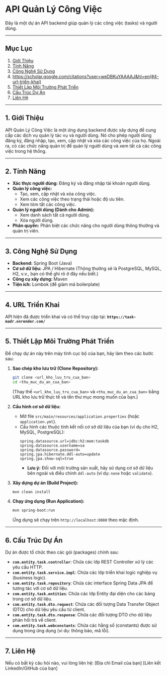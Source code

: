 # API Quản Lý Công Việc

Đây là một dự án API backend giúp quản lý các công việc (tasks) và người dùng.

---

## Mục Lục

1.  [Giới Thiệu](#1-giới-thiệu)
2.  [Tính Năng](#2-tính-năng)
3.  [Công Nghệ Sử Dụng](#3-công-nghệ-sử-dụng)
4.  https://scholar.google.com/citations?user=weDBKuYAAAAJ&hl=en(#4-url-triển-khai)
5.  [Thiết Lập Môi Trường Phát Triển](#5-thiết-lập-môi-trường-phát-triển)
6.  [Cấu Trúc Dự Án](#6-cấu-trúc-dự-án)
7.  [Liên Hệ](#7-liên-hệ)

---

## 1. Giới Thiệu

API Quản Lý Công Việc là một ứng dụng backend được xây dựng để cung cấp các dịch vụ quản lý tác vụ và người dùng. Nó cho phép người dùng đăng ký, đăng nhập, tạo, xem, cập nhật và xóa các công việc của họ. Ngoài ra, có các chức năng quản trị để quản lý người dùng và xem tất cả các công việc trong hệ thống.

---

## 2. Tính Năng

* **Xác thực người dùng:** Đăng ký và đăng nhập tài khoản người dùng.
* **Quản lý công việc:**
    * Tạo, xem, cập nhật và xóa công việc.
    * Xem các công việc theo trạng thái hoặc độ ưu tiên.
    * Xem tóm tắt các công việc.
* **Quản lý người dùng (Dành cho Admin):**
    * Xem danh sách tất cả người dùng.
    * Xóa người dùng.
* **Phân quyền:** Phân biệt các chức năng cho người dùng thông thường và quản trị viên.

---

## 3. Công Nghệ Sử Dụng

* **Backend:** Spring Boot (Java)
* **Cơ sở dữ liệu:** JPA / Hibernate (Thông thường sẽ là PostgreSQL, MySQL, H2, v.v., bạn có thể ghi rõ ở đây nếu biết.)
* **Công cụ xây dựng:** Maven
* **Tiện ích:** Lombok (để giảm mã boilerplate)

---

## 4. URL Triển Khai

API hiện đã được triển khai và có thể truy cập tại:
**`https://task-madr.onrender.com/`**

---

## 5. Thiết Lập Môi Trường Phát Triển

Để chạy dự án này trên máy tính cục bộ của bạn, hãy làm theo các bước sau:

1.  **Sao chép kho lưu trữ (Clone Repository):**
    ```bash
    git clone <url_kho_luu_tru_cua_ban>
    cd <thu_muc_du_an_cua_ban>
    ```
    (Thay thế `<url_kho_luu_tru_cua_ban>` và `<thu_muc_du_an_cua_ban>` bằng URL kho lưu trữ thực tế và tên thư mục mong muốn của bạn.)

2.  **Cấu hình cơ sở dữ liệu:**
    * Mở file `src/main/resources/application.properties` (hoặc `application.yml`).
    * Cấu hình các thuộc tính kết nối cơ sở dữ liệu của bạn (ví dụ cho H2, MySQL, PostgreSQL):
        ```properties
        spring.datasource.url=jdbc:h2:mem:taskdb
        spring.datasource.username=sa
        spring.datasource.password=
        spring.jpa.hibernate.ddl-auto=update
        spring.jpa.show-sql=true
        ```
        * **Lưu ý:** Đối với môi trường sản xuất, hãy sử dụng cơ sở dữ liệu bên ngoài và điều chỉnh `ddl-auto` (ví dụ: `none` hoặc `validate`).

3.  **Xây dựng dự án (Build Project):**
    ```bash
    mvn clean install
    ```

4.  **Chạy ứng dụng (Run Application):**
    ```bash
    mvn spring-boot:run
    ```
    Ứng dụng sẽ chạy trên `http://localhost:8080` theo mặc định.

---

## 6. Cấu Trúc Dự Án

Dự án được tổ chức theo các gói (packages) chính sau:

* **`com.entity.task.controller`**: Chứa các lớp REST Controller xử lý các yêu cầu HTTP.
* **`com.entity.task.service.impl`**: Chứa các lớp triển khai logic nghiệp vụ (business logic).
* **`com.entity.task.repository`**: Chứa các interface Spring Data JPA để tương tác với cơ sở dữ liệu.
* **`com.entity.task.entities`**: Chứa các lớp Entity đại diện cho các bảng trong cơ sở dữ liệu.
* **`com.entity.task.dto.request`**: Chứa các đối tượng Data Transfer Object (DTO) cho dữ liệu yêu cầu từ client.
* **`com.entity.task.dto.response`**: Chứa các đối tượng DTO cho dữ liệu phản hồi trả về client.
* **`com.entity.task.webconstants`**: Chứa các hằng số (constants) được sử dụng trong ứng dụng (ví dụ: thông báo, mã lỗi).

---

## 7. Liên Hệ

Nếu có bất kỳ câu hỏi nào, vui lòng liên hệ:
[Địa chỉ Email của bạn]
[Liên kết LinkedIn/GitHub của bạn]
